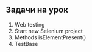 ## Задачи на урок

1. Web testing
2. Start new Selenium project
3. Methods isElementPresent()
4. TestBase